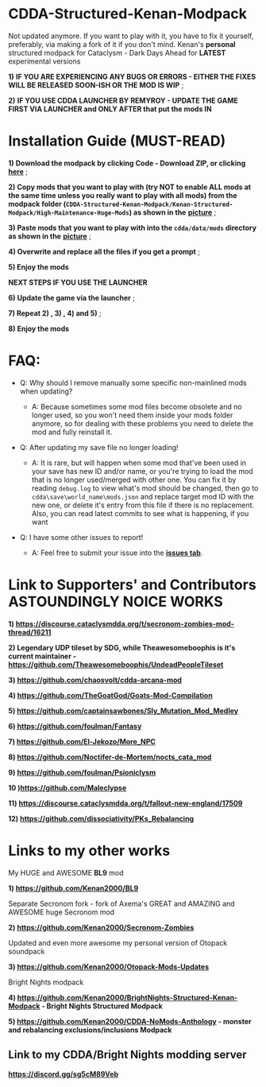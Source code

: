 # CDDA-Structured-Kenan-Modpack
Not updated anymore. If you want to play with it, you have to fix it yourself, preferably, via making a fork of it if you don't mind. Kenan's **personal** structured modpack for Cataclysm - Dark Days Ahead for **LATEST** experimental versions

**1)** **IF YOU ARE EXPERIENCING ANY BUGS OR ERRORS - EITHER THE FIXES WILL BE RELEASED SOON-ISH OR THE MOD IS WIP** ;

**2)** **IF YOU USE CDDA LAUNCHER BY REMYROY - UPDATE THE GAME FIRST VIA LAUNCHER and ONLY AFTER that put the mods IN**

# Installation Guide (MUST-READ)

**1) Download the modpack by clicking Code - Download ZIP, or clicking** [**here**](https://github.com/Kenan2000/CDDA-Structured-Kenan-Modpack/archive/master.zip) ;

**2) Copy mods that you want to play with (**try NOT to enable ALL mods at the same time unless you really want to play with all mods**) from the modpack folder (`CDDA-Structured-Kenan-Modpack/Kenan-Structured-Modpack/High-Maintenance-Huge-Mods`) as shown in the** [**picture**](https://imgur.com/a/cpok2UT) ;

**3) Paste mods that you want to play with into the `cdda/data/mods` directory as shown in the** [**picture**](https://imgur.com/a/mK1cEER) ;

**4) Overwrite and replace all the files if you get a prompt** ;

**5) Enjoy the mods**

**NEXT STEPS IF YOU USE THE LAUNCHER** 

**6) Update the game via the launcher** ;

**7) Repeat 2) , 3) , 4) and 5)** ;

**8) Enjoy the mods**

# FAQ:

* Q: Why should I remove manually some specific non-mainlined mods when updating?
  * A: Because sometimes some mod files become obsolete and no longer used, so you won't need them inside your mods folder anymore, so for dealing with these problems you need to delete the mod and fully reinstall it.

* Q: After updating my save file no longer loading!
  * A: It is rare, but will happen when some mod that've been used in your save has new ID and/or name, or you're trying to load the mod that is no longer used/merged with other one. You can fix it by reading `debug.log` to view what's mod should be changed, then go to `cdda\save\world_name\mods.json` and replace target mod ID with the new one, or delete it's entry from this file if there is no replacement. Also, you can read latest commits to see what is happening, if you want

* Q: I have some other issues to report!
  * A: Feel free to submit your issue into the [**issues tab**](https://github.com/Kenan2000/CDDA-Structured-Kenan-Modpack/issues).

# Link to Supporters' and Contributors ASTOUNDINGLY NOICE WORKS

**1) https://discourse.cataclysmdda.org/t/secronom-zombies-mod-thread/16211**

**2) Legendary UDP tileset by SDG, while Theawesomeboophis is it's current maintainer - https://github.com/Theawesomeboophis/UndeadPeopleTileset**

**3) https://github.com/chaosvolt/cdda-arcana-mod**

**4) https://github.com/TheGoatGod/Goats-Mod-Compilation**

**5) https://github.com/captainsawbones/Sly_Mutation_Mod_Medley**

**6) https://github.com/foulman/Fantasy**

**7) https://github.com/El-Jekozo/More_NPC**

**8) https://github.com/Noctifer-de-Mortem/nocts_cata_mod**

**9) https://github.com/foulman/Psioniclysm**

**10 )https://github.com/Maleclypse**

**11) https://discourse.cataclysmdda.org/t/fallout-new-england/17509**

**12) https://github.com/dissociativity/PKs_Rebalancing**

# Links to my other works

My HUGE and AWESOME **BL9** mod

**1) https://github.com/Kenan2000/BL9**

Separate Secronom fork - fork of Axema's GREAT and AMAZING and AWESOME huge Secronom mod

**2) https://github.com/Kenan2000/Secronom-Zombies**

Updated and even more awesome my personal version of Otopack soundpack

**3) https://github.com/Kenan2000/Otopack-Mods-Updates**

Bright Nights modpack

**4) https://github.com/Kenan2000/BrightNights-Structured-Kenan-Modpack - Bright Nights Structured Modpack**

**5) https://github.com/Kenan2000/CDDA-NoMods-Anthology - monster and rebalancing exclusions/inclusions Modpack**

## Link to my CDDA/Bright Nights modding server 

**https://discord.gg/sg5cM89Veb**
